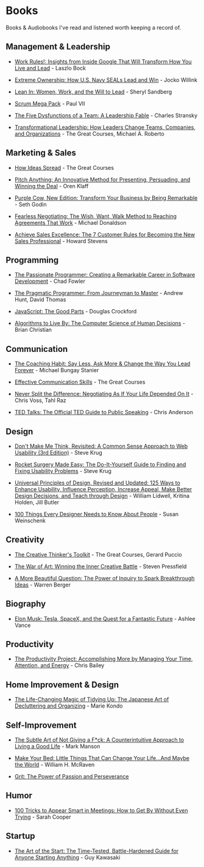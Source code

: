 # Books

Books & Audiobooks I've read and listened worth keeping a record of.
## Management & Leadership

+ [Work Rules!: Insights from Inside Google That Will Transform How You Live and Lead](https://www.amazon.com/Work-Rules-Insights-Inside-Transform/dp/1455554790) - Laszlo Bock

+ [Extreme Ownership: How U.S. Navy SEALs Lead and Win](http://amzn.to/2oGzFsq) - 
 Jocko Willink

+ [Lean In: Women, Work, and the Will to Lead](http://amzn.to/2n9vubx) - Sheryl Sandberg

+ [Scrum Mega Pack](http://amzn.to/2o89D3f) - Paul VII

+ [The Five Dysfunctions of a Team: A Leadership Fable](http://amzn.to/2o1ptfI) - Charles Stransky

+ [Transformational Leadership: How Leaders Change Teams, Companies, and Organizations](http://amzn.to/2n9l4Zk) - The Great Courses, Michael A. Roberto

## Marketing & Sales

+ [How Ideas Spread](https://www.amazon.com/How-Ideas-Spread/dp/B00MFW91MO) - The Great Courses

+ [Pitch Anything: An Innovative Method for Presenting, Persuading, and Winning the Deal](http://amzn.to/2oGRK9Q) - Oren Klaff

+ [Purple Cow, New Edition: Transform Your Business by Being Remarkable](http://amzn.to/2oB9CWs) - Seth Godin

+ [Fearless Negotiating: The Wish, Want, Walk Method to Reaching Agreements That Work](http://amzn.to/2oAo2X3) - Michael Donaldson

+ [Achieve Sales Excellence: The 7 Customer Rules for Becoming the New Sales Professional](http://amzn.to/2oBbf6d) - Howard Stevens

## Programming

+ [The Passionate Programmer: Creating a Remarkable Career in Software Development](http://amzn.to/2oBafiP) - Chad Fowler

+ [The Pragmatic Programmer: From Journeyman to Master](http://amzn.to/2o1HNp5) - Andrew Hunt, David Thomas

+ [JavaScript: The Good Parts](http://amzn.to/2nCM3rE) - Douglas Crockford

+ [Algorithms to Live By: The Computer Science of Human Decisions](http://amzn.to/2oBbUVx) - Brian Christian

## Communication

+ [The Coaching Habit: Say Less, Ask More & Change the Way You Lead Forever](http://amzn.to/2nIrfzH) - Michael Bungay Stanier

+ [Effective Communication Skills](https://www.audible.com/pd/Self-Development/Effective-Communication-Skills-Audiobook/B00D94332Q) - The Great Courses

+ [Never Split the Difference: Negotiating As If Your Life Depended On It](https://www.amazon.com/Never-Split-Difference-Negotiating-Depended-ebook/dp/B014DUR7L2) -  Chris Voss,‎ Tahl Raz

+ [TED Talks: The Official TED Guide to Public Speaking](http://amzn.to/2n9yW5L) - Chris Anderson

## Design

+ [Don't Make Me Think, Revisited: A Common Sense Approach to Web Usability (3rd Edition)](http://amzn.to/2oBrwIC) - Steve Krug

+ [Rocket Surgery Made Easy: The Do-It-Yourself Guide to Finding and Fixing Usability Problems](http://amzn.to/2nW4DfY) - Steve Krug

+ [Universal Principles of Design, Revised and Updated: 125 Ways to Enhance Usability, Influence Perception, Increase Appeal, Make Better Design Decisions, and Teach through Design](http://amzn.to/2oBaXwv) - William Lidwell, Kritina Holden, Jill Butler

+ [100 Things Every Designer Needs to Know About People](http://amzn.to/2n9rHuM) - Susan Weinschenk

## Creativity

+ [The Creative Thinker's Toolkit](https://www.amazon.com/The-Creative-Thinkers-Toolkit/dp/B00GT1MXHM/) - The Great Courses, Gerard Puccio

+ [The War of Art: Winning the Inner Creative Battle](http://amzn.to/2n9GLZo) - Steven Pressfield

+ [A More Beautiful Question: The Power of Inquiry to Spark Breakthrough Ideas](http://amzn.to/2vlaPAN) - Warren Berger

## Biography

+ [Elon Musk: Tesla, SpaceX, and the Quest for a Fantastic Future](http://amzn.to/2rIXrbI) - Ashlee Vance

## Productivity

+ [The Productivity Project: Accomplishing More by Managing Your Time, Attention, and Energy](https://www.amazon.com/Productivity-Project-Accomplishing-Managing-Attention/dp/1101904038) - Chris Bailey

## Home Improvement & Design

+ [The Life-Changing Magic of Tidying Up: The Japanese Art of Decluttering and Organizing](http://amzn.to/2o7UDT0) - Marie Kondo

## Self-Improvement

+ [The Subtle Art of Not Giving a F*ck: A Counterintuitive Approach to Living a Good Life](http://amzn.to/2oB8PVx) - Mark Manson

+ [Make Your Bed: Little Things That Can Change Your Life...And Maybe the World](https://www.amazon.com/Make-Your-Bed-Little-Things/dp/1455570249) - William H. McRaven

+ [Grit: The Power of Passion and Perseverance](https://www.audible.com/pd/Science-Technology/Grit-Audiobook/B01D3AC5BA?ref=a_a_search_c3_lProduct_1_1&pf_rd_p=e81b7c27-6880-467a-b5a7-13cef5d729fe&pf_rd_r=M8ASK2F5SNKBVP1RZ463&)

## Humor

+ [100 Tricks to Appear Smart in Meetings: How to Get By Without Even Trying](http://amzn.to/2n9GAgw) - Sarah Cooper

## Startup

+ [The Art of the Start: The Time-Tested, Battle-Hardened Guide for Anyone Starting Anything](http://amzn.to/2oBbsX3) - Guy Kawasaki
